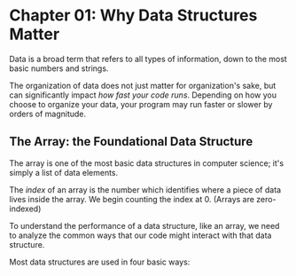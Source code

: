 # Chapter 01: Why Data Structures Matter

Data is a broad term that refers to all types of information, down to the most basic numbers and strings.

The organization of data does not just matter for organization's sake, but can significantly impact _how fast your code runs_. Depending on how you choose to organize your data, your program may run faster or slower by orders of magnitude.

## The Array: the Foundational Data Structure

The array is one of the most basic data structures in computer science; it's simply a list of data elements.

The _index_ of an array is the number which identifies where a piece of data lives inside the array. We begin counting the index at 0. (Arrays are zero-indexed)

To understand the performance of a data structure, like an array, we need to analyze the common ways that our code might interact with that data structure.

Most data structures are used in four basic ways:

